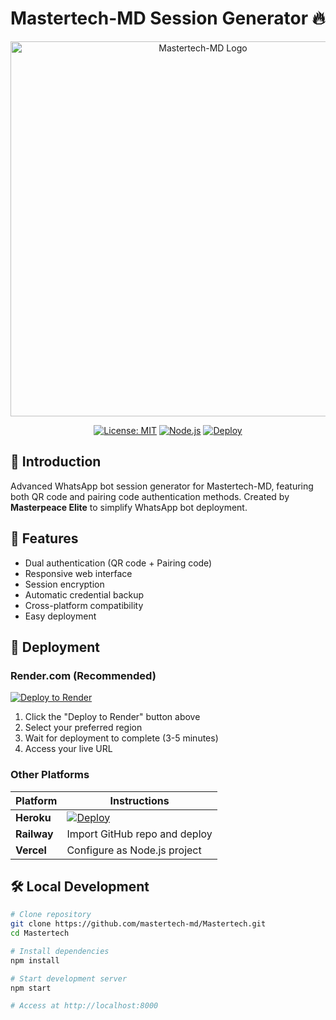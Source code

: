 # Mastertech-MD Session Generator 🔥

<div align="center">
  <img src="https://telegra.ph/file/dc73e16b9988c7c56b56f.jpg" width="600" alt="Mastertech-MD Logo">
  
  [![License: MIT](https://img.shields.io/badge/License-MIT-yellow.svg)](https://opensource.org/licenses/MIT)
  [![Node.js](https://img.shields.io/badge/Node.js-18%2B-green)](https://nodejs.org/)
  [![Deploy](https://img.shields.io/badge/Deploy_to-Render-blue)](https://render.com)
</div>

## 📌 Introduction
Advanced WhatsApp bot session generator for Mastertech-MD, featuring both QR code and pairing code authentication methods. Created by **Masterpeace Elite** to simplify WhatsApp bot deployment.

## 🌟 Features
- Dual authentication (QR code + Pairing code)
- Responsive web interface
- Session encryption
- Automatic credential backup
- Cross-platform compatibility
- Easy deployment

## 🚀 Deployment

### Render.com (Recommended)
[![Deploy to Render](https://render.com/images/deploy-to-render-button.svg)](https://render.com/deploy?repo=https://github.com/mastertech-md/Mastertech)

1. Click the "Deploy to Render" button above
2. Select your preferred region
3. Wait for deployment to complete (3-5 minutes)
4. Access your live URL

### Other Platforms
| Platform | Instructions |
|----------|--------------|
| **Heroku** | [![Deploy](https://www.herokucdn.com/deploy/button.svg)](https://heroku.com/deploy?template=https://github.com/mastertech-md/Mastertech) |
| **Railway** | Import GitHub repo and deploy |
| **Vercel** | Configure as Node.js project |

## 🛠️ Local Development
```bash
# Clone repository
git clone https://github.com/mastertech-md/Mastertech.git
cd Mastertech

# Install dependencies
npm install

# Start development server
npm start

# Access at http://localhost:8000
